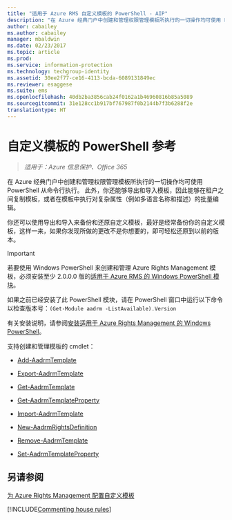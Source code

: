 ```yaml
---
title: "适用于 Azure RMS 自定义模板的 PowerShell - AIP"
description: "在 Azure 经典门户中创建和管理权限管理模板所执行的一切操作均可使用 PowerShell 从命令行执行。 此外，你还能够导出和导入模板，因此能够在租户之间复制模板，或者在模板中执行对复杂属性（例如多语言名称和描述）的批量编辑。"
author: cabailey
ms.author: cabailey
manager: mbaldwin
ms.date: 02/23/2017
ms.topic: article
ms.prod: 
ms.service: information-protection
ms.technology: techgroup-identity
ms.assetid: 30ee2f77-ce16-4113-bcda-6089131849ec
ms.reviewer: esaggese
ms.suite: ems
ms.openlocfilehash: 40db2ba3856cab24f0162a1b46960816b85a5089
ms.sourcegitcommit: 31e128cc1b917bf767987f0b2144b7f3b6288f2e
translationtype: HT
---
```

# <a name="powershell-reference-for-custom-templates"></a>自定义模板的 PowerShell 参考

>*适用于：Azure 信息保护、Office 365*

在 Azure 经典门户中创建和管理权限管理模板所执行的一切操作均可使用 PowerShell 从命令行执行。 此外，你还能够导出和导入模板，因此能够在租户之间复制模板，或者在模板中执行对复杂属性（例如多语言名称和描述）的批量编辑。

你还可以使用导出和导入来备份和还原自定义模板，最好是经常备份你的自定义模板，这样一来，如果你发现所做的更改不是你想要的，即可轻松还原到以前的版本。

> [!IMPORTANT]
> 若要使用 Windows PowerShell 来创建和管理 Azure Rights Management 模板，必须安装至少 2.0.0.0 版的[适用于 Azure RMS 的 Windows PowerShell 模块](http://go.microsoft.com/fwlink/?LinkId=257721)。
> 
> 如果之前已经安装了此 PowerShell 模块，请在 PowerShell 窗口中运行以下命令以检查版本号：`(Get-Module aadrm -ListAvailable).Version`

有关安装说明，请参阅[安装适用于 Azure Rights Management 的 Windows PowerShell](install-powershell.md)。

支持创建和管理模板的 cmdlet：

-   [Add-AadrmTemplate](https://msdn.microsoft.com/library/azure/dn727075.aspx)

-   [Export-AadrmTemplate](https://msdn.microsoft.com/library/azure/dn727078.aspx)

-   [Get-AadrmTemplate](https://msdn.microsoft.com/library/azure/dn727079.aspx)

-   [Get-AadrmTemplateProperty](https://msdn.microsoft.com/library/azure/dn727081.aspx)

-   [Import-AadrmTemplate](https://msdn.microsoft.com/library/azure/dn727077.aspx)

-   [New-AadrmRightsDefinition](https://msdn.microsoft.com/library/azure/dn727080.aspx)

-   [Remove-AadrmTemplate](https://msdn.microsoft.com/library/azure/dn727082.aspx)

-   [Set-AadrmTemplateProperty](https://msdn.microsoft.com/library/azure/dn727076.aspx)



## <a name="see-also"></a>另请参阅
[为 Azure Rights Management 配置自定义模板](configure-custom-templates.md)

[!INCLUDE[Commenting house rules](../includes/houserules.md)]